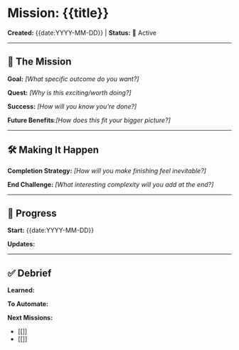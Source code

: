 # Mission: {{title}}

**Created:** {{date:YYYY-MM-DD}} | **Status:** 🎯 Active

---

## 🎯 The Mission

**Goal:** _[What specific outcome do you want?]_

**Quest:** _[Why is this exciting/worth doing?]_

**Success:** _[How will you know you're done?]_

**Future Benefits**:_[How does this fit your bigger picture?]_

---

## 🛠️ Making It Happen

**Completion Strategy:** _[How will you make finishing feel inevitable?]_

**End Challenge:** _[What interesting complexity will you add at the end?]_

---

## 📝 Progress

**Start:** {{date:YYYY-MM-DD}}

**Updates:**

---

## ✅ Debrief

**Learned:**

**To Automate:**

**Next Missions:**

- [[]]
- [[]]
